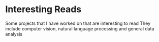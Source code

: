 # Interesting Reads

Some projects that I have worked on that are interesting to read
They include computer vision, natural language processing and general data analysis
